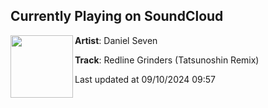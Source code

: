 ## Currently Playing on SoundCloud

[<img align="left" width="100" src="https://i1.sndcdn.com/artworks-Z9Yek2syHQcVgMiq-5DPR9A-t500x500.jpg">](https://soundcloud.com/daniel7official/redline-grinders-tatsunoshin-remix?in=saxurn/sets/zaza-planet)

**Artist**: Daniel Seven 

**Track**: Redline Grinders (Tatsunoshin Remix)

Last updated at 09/10/2024 09:57
